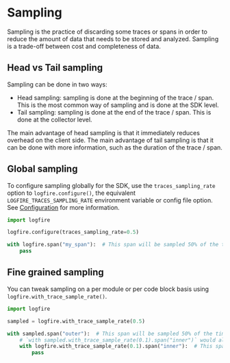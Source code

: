 # Sampling

Sampling is the practice of discarding some traces or spans in order to reduce the amount of data that needs to be stored and analyzed. Sampling is a trade-off between cost and completeness of data.

## Head vs Tail sampling

Sampling can be done in two ways:

- Head sampling: sampling is done at the beginning of the trace / span. This is the most common way of sampling and is done at the SDK level.
- Tail sampling: sampling is done at the end of the trace / span. This is done at the collector level.

The main advantage of head sampling is that it immediately reduces overhead on the client side.
The main advantage of tail sampling is that it can be done with more information, such as the duration of the trace / span.

## Global sampling

To configure sampling globally for the SDK, use the `traces_sampling_rate` option to `logfire.configure()`, the equivalent `LOGFIRE_TRACES_SAMPLING_RATE` environment variable or config file option. See [Configuration](configuration.md) for more information.

```python
import logfire

logfire.configure(traces_sampling_rate=0.5)

with logfire.span("my_span"):  # This span will be sampled 50% of the time
    pass
```

## Fine grained sampling

You can tweak sampling on a per module or per code block basis using `logfire.with_trace_sample_rate()`.

```python
import logfire

sampled = logfire.with_trace_sample_rate(0.5)

with sampled.span("outer"):  # This span will be sampled 50% of the time
    # `with sampled.with_trace_sample_rate(0.1).span("inner")` would also work
    with logfire.with_trace_sample_rate(0.1).span("inner"):  # This span will be sampled 10% of the time
        pass
```
